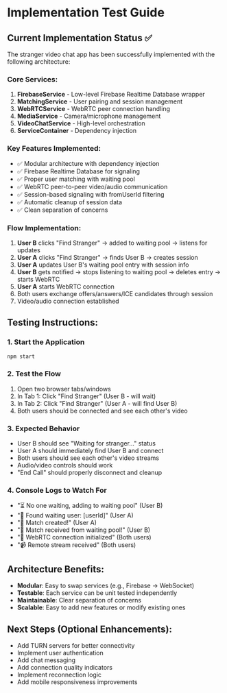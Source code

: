 # Implementation Test Guide

## Current Implementation Status ✅

The stranger video chat app has been successfully implemented with the following architecture:

### Core Services:

1. **FirebaseService** - Low-level Firebase Realtime Database wrapper
2. **MatchingService** - User pairing and session management
3. **WebRTCService** - WebRTC peer connection handling
4. **MediaService** - Camera/microphone management
5. **VideoChatService** - High-level orchestration
6. **ServiceContainer** - Dependency injection

### Key Features Implemented:

- ✅ Modular architecture with dependency injection
- ✅ Firebase Realtime Database for signaling
- ✅ Proper user matching with waiting pool
- ✅ WebRTC peer-to-peer video/audio communication
- ✅ Session-based signaling with fromUserId filtering
- ✅ Automatic cleanup of session data
- ✅ Clean separation of concerns

### Flow Implementation:

1. **User B** clicks "Find Stranger" → added to waiting pool → listens for updates
2. **User A** clicks "Find Stranger" → finds User B → creates session
3. **User A** updates User B's waiting pool entry with session info
4. **User B** gets notified → stops listening to waiting pool → deletes entry → starts WebRTC
5. **User A** starts WebRTC connection
6. Both users exchange offers/answers/ICE candidates through session
7. Video/audio connection established

## Testing Instructions:

### 1. Start the Application

```bash
npm start
```

### 2. Test the Flow

1. Open two browser tabs/windows
2. In Tab 1: Click "Find Stranger" (User B - will wait)
3. In Tab 2: Click "Find Stranger" (User A - will find User B)
4. Both users should be connected and see each other's video

### 3. Expected Behavior

- User B should see "Waiting for stranger..." status
- User A should immediately find User B and connect
- Both users should see each other's video streams
- Audio/video controls should work
- "End Call" should properly disconnect and cleanup

### 4. Console Logs to Watch For

- "⏳ No one waiting, adding to waiting pool" (User B)
- "🎯 Found waiting user: [userId]" (User A)
- "🎉 Match created!" (User A)
- "🎉 Match received from waiting pool!" (User B)
- "🔗 WebRTC connection initialized" (Both users)
- "📹 Remote stream received" (Both users)

## Architecture Benefits:

- **Modular**: Easy to swap services (e.g., Firebase → WebSocket)
- **Testable**: Each service can be unit tested independently
- **Maintainable**: Clear separation of concerns
- **Scalable**: Easy to add new features or modify existing ones

## Next Steps (Optional Enhancements):

- Add TURN servers for better connectivity
- Implement user authentication
- Add chat messaging
- Add connection quality indicators
- Implement reconnection logic
- Add mobile responsiveness improvements
